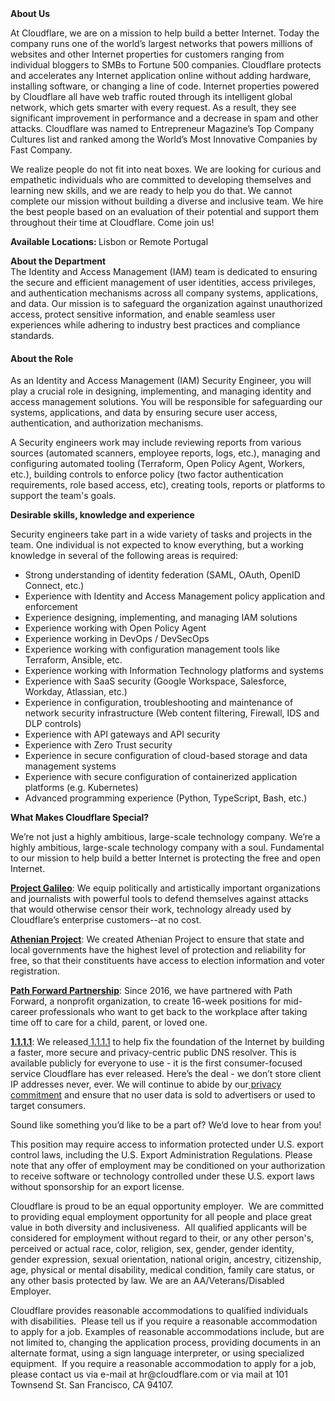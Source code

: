 <div class="content-intro">
	<div><strong>About Us</strong></div>
	<div>
		<p>At Cloudflare, we are on a mission to help build a better Internet. Today the company runs one of the world’s largest networks that powers millions of websites and other Internet properties for customers ranging from individual bloggers to SMBs to Fortune 500 companies. Cloudflare protects and accelerates any Internet application online without adding hardware, installing software, or changing a line of code. Internet properties powered by Cloudflare all have web traffic routed through its intelligent global network, which gets smarter with every request. As a result, they see significant improvement in performance and a decrease in spam and other attacks. Cloudflare was named to Entrepreneur Magazine’s Top Company Cultures list and ranked among the World’s Most Innovative Companies by Fast Company.&nbsp;</p>
		<p><span style="font-weight: 400;">We realize people do not fit into neat boxes. We are looking for curious and empathetic individuals who are committed to developing themselves and learning new skills, and we are ready to help you do that. We cannot complete our mission without building a diverse and inclusive team. We hire the best people based on an evaluation of their potential and support them throughout their time at Cloudflare. Come join us!&nbsp;</span></p>
	</div>
</div>
<p><strong>Available Locations: </strong>Lisbon or Remote Portugal</p>
<p><strong>About the Department</strong><strong><br></strong>The Identity and Access Management (IAM) team is dedicated to ensuring the secure and efficient management of user identities, access privileges, and authentication mechanisms across all company systems, applications, and data. Our mission is to safeguard the organization against unauthorized access, protect sensitive information, and enable seamless user experiences while adhering to industry best practices and compliance standards.</p>
<h4><strong>About the Role</strong></h4>
<p>As an Identity and Access Management (IAM) Security Engineer, you will play a crucial role in designing, implementing, and managing identity and access management solutions. You will be responsible for safeguarding our systems, applications, and data by ensuring secure user access, authentication, and authorization mechanisms.</p>
<p>A Security engineers work may include reviewing reports from various sources (automated scanners, employee reports, logs, etc.), managing and configuring automated tooling (Terraform, Open Policy Agent, Workers, etc.), building controls to enforce policy (two factor authentication requirements, role based access, etc), creating tools, reports or platforms to support the team's goals.&nbsp;</p>
<p><strong>Desirable skills, knowledge and experience</strong></p>
<p>Security engineers take part in a wide variety of tasks and projects in the team. One individual is not expected to know everything, but a working knowledge in several of the following areas is required:&nbsp;</p>
<ul>
	<li>Strong understanding of identity federation (SAML, OAuth, OpenID Connect, etc.)</li>
	<li>Experience with Identity and Access Management policy application and enforcement</li>
	<li>Experience designing, implementing, and managing IAM solutions</li>
	<li>Experience working with Open Policy Agent</li>
	<li>Experience working in DevOps / DevSecOps&nbsp;</li>
	<li>Experience working with configuration management tools like Terraform, Ansible, etc.</li>
	<li>Experience working with Information Technology platforms and systems</li>
	<li>Experience with SaaS security (Google Workspace, Salesforce, Workday, Atlassian, etc.)</li>
	<li>Experience in configuration, troubleshooting and maintenance of network security infrastructure (Web content filtering, Firewall, IDS and DLP controls)</li>
	<li>Experience with API gateways and API security</li>
	<li>Experience with Zero Trust security</li>
	<li>Experience in secure configuration of cloud-based storage and data management systems</li>
	<li>Experience with secure configuration of containerized application platforms (e.g. Kubernetes)</li>
	<li>Advanced programming experience (Python, TypeScript, Bash, etc.)</li>
</ul>
<div class="content-conclusion">
	<p><strong>What Makes Cloudflare Special?</strong></p>
	<p><span style="font-weight: 400;">We’re not just a highly ambitious, large-scale technology company. We’re a highly ambitious, large-scale technology company with a soul. Fundamental to our mission to help build a better Internet is protecting the free and open Internet.</span></p>
	<p><a href="https://blog.cloudflare.com/protecting-free-expression-online/"><strong>Project Galileo</strong></a><span style="font-weight: 400;">: We equip politically and artistically important organizations and journalists with powerful tools to defend themselves against attacks that would otherwise censor their work, technology already used by Cloudflare’s enterprise customers--at no cost.</span></p>
	<p><strong><a href="https://www.cloudflare.com/athenian/">Athenian Project</a></strong><span style="font-weight: 400;">: We created Athenian Project to ensure that state and local governments have the highest level of protection and reliability for free, so that their constituents have access to election information and voter registration.</span></p>
	<p><a href="https://blog.cloudflare.com/tag/path-forward/"><strong>Path Forward Partnership</strong></a><span style="font-weight: 400;">: Since 2016, we have partnered with Path Forward, a nonprofit organization, to create 16-week positions for mid-career professionals who want to get back to the workplace after taking time off to care for a child, parent, or loved one.</span></p>
	<p><a href="https://1.1.1.1/"><strong>1.1.1.1</strong></a><span style="font-weight: 400;">: We released</span><a href="https://1.1.1.1/"> <span style="font-weight: 400;">1.1.1.1</span></a><span style="font-weight: 400;"> to help fix the foundation of the Internet by building a faster, more secure and privacy-centric public DNS resolver. This is available publicly for everyone to use - it is the first consumer-focused service Cloudflare has ever released. Here’s the deal - we don’t store client IP addresses never, ever. We will continue to abide by our</span><a href="https://developers.cloudflare.com/1.1.1.1/privacy/public-dns-resolver"> privacy commitment</a><span style="font-weight: 400;"> and ensure that no user data is sold to advertisers or used to target consumers.</span></p>
	<p><span style="font-weight: 400;">Sound like something you’d like to be a part of? We’d love to hear from you!</span></p>
	<p><span style="font-weight: 400;">This position may require access to information protected under U.S. export control laws, including the U.S. Export Administration Regulations. Please note that any offer of employment may be conditioned on your authorization to receive software or technology controlled under these U.S. export laws without sponsorship for an export license.</span></p>
	<p><span style="font-weight: 400;">Cloudflare is proud to be an equal opportunity employer. &nbsp;We are committed to providing equal employment opportunity for all people and place great value in both diversity and inclusiveness. &nbsp;All qualified applicants will be considered for employment without regard to their, or any other person's, perceived or actual</span> <span style="font-weight: 400;">race, color, religion, sex, gender, gender identity, gender expression, sexual orientation, national origin, ancestry, citizenship, age, physical or mental disability, medical condition, family care status, or any other basis protected by law. </span><span style="font-weight: 400;">We are an AA/Veterans/Disabled Employer.</span></p>
	<p><span style="font-weight: 400;">Cloudflare provides reasonable accommodations to qualified individuals with disabilities. &nbsp;Please tell us if you require a reasonable accommodation to apply for a job. Examples of reasonable accommodations include, but are not limited to, changing the application process, providing documents in an alternate format, using a sign language interpreter, or using specialized equipment. &nbsp;If you require a reasonable accommodation to apply for a job, please contact us via e-mail at </span><span style="font-weight: 400;">hr@cloudflare.com</span><span style="font-weight: 400;"> or via mail at 101 Townsend St. San Francisco, CA 94107.</span></p>
</div>